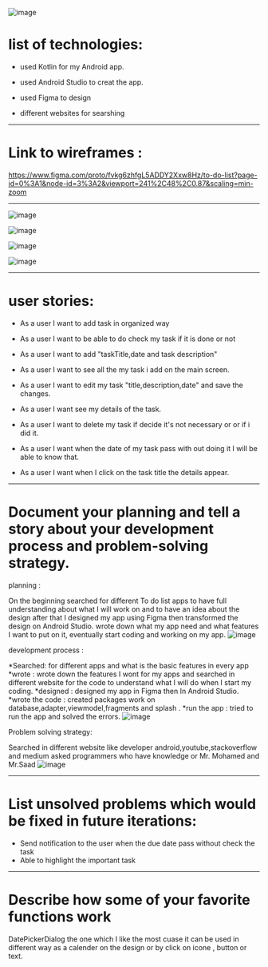 ![image](https://user-images.githubusercontent.com/91456619/140023025-d22c50c0-322a-4cc0-9912-3ee42f16054e.png)





  # list of technologies:




* used Kotlin for my Android app.




* used Android Studio to creat the app.





* used Figma to design





* different websites for searshing 
_______________________________________________________________________________________________________________________________________________


# Link to wireframes :

https://www.figma.com/proto/fvkg6zhfgL5ADDY2Xxw8Hz/to-do-list?page-id=0%3A1&node-id=3%3A2&viewport=241%2C48%2C0.87&scaling=min-zoom
________________________________________________________________________________________________________

![image](https://user-images.githubusercontent.com/91456619/140027368-cf5aeb9f-62bc-4a4f-8187-00f78637b6ea.png)




![image](https://user-images.githubusercontent.com/91456619/140027255-a21299ec-d950-47ca-bbca-976edf988dba.png)

![image](https://user-images.githubusercontent.com/91456619/140024399-c6b2e083-903e-4389-8af2-4b7b63ce5395.png)


![image](https://user-images.githubusercontent.com/91456619/140024419-65651793-f2f9-438f-a65f-15a301a50349.png)



____________________________________________________________________________________________________________________________________________

# user stories:



* As a user I want to add task in organized way



* As a user I want to be able to  do check my task if it is done or not 



* As a user I want to add "taskTitle,date and task description" 


* As a user I want to see all the my task  i add on the main screen. 



* As a user I want to edit my task "title,description,date" and save the changes. 




* As a user I want see my details of the task.




* As a user I want to delete my task if decide it's not necessary or or if i did it.




* As a user I want when the date of my task pass with out doing it I will be able to know that. 




* As a user I want when I click on the task title the details appear.






________________________________________________________________________________________________________________________________________________





# Document your planning and tell a story about your development process and problem-solving strategy.





planning : 


On the beginning searched for different To do list apps to have full understanding about what I will work on and to have an idea about the design after that I designed my app using Figma then transformed the design on Android Studio. wrote down what my app need and what features I want to put on it, eventually start coding and working on my app.
![image](https://user-images.githubusercontent.com/91456619/140165000-772d0527-e04b-4868-a588-5ddcd88315db.png)






development process :

  
*Searched: for different apps and what is the basic features in every app
*wrote : wrote down the features I wont for my apps and searched in different website for the code to understand what I will do when I start my coding.
*designed : designed my app in Figma then In Android Studio.
*wrote the code : created packages work on database,adapter,viewmodel,fragments and splash .
*run the app : tried to run the app and solved the errors.
![image](https://user-images.githubusercontent.com/91456619/140165094-fe5bbcc5-41a1-4551-a4ca-f4bd7482b365.png)






 Problem solving  strategy:

Searched in different website like developer android,youtube,stackoverflow and medium asked programmers who have knowledge or Mr. Mohamed and Mr.Saad
![image](https://user-images.githubusercontent.com/91456619/140165186-846ab1ff-4315-4fe2-b7df-b7e861f3ba1e.png)

 ____________________________________________________________________________________________________________________________________________________________
 
 
 
 
# List unsolved problems which would be fixed in future iterations:
 
 
 
 
 *  Send notification to the user when the due date pass without check the task
 *  Able to highlight the important task 
 
 

_____________________________________________________________________________________________________________________________________________________________




# Describe how some of your favorite functions work


DatePickerDialog the one which I like the most cuase it can be used in different way as a calender on the design or by click on icone , button or text.












